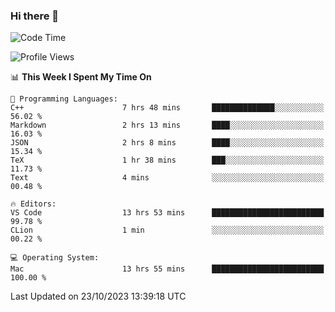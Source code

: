 ### Hi there 👋

<!--START_SECTION:waka-->
![Code Time](http://img.shields.io/badge/Code%20Time-52%20hrs%2049%20mins-blue)

![Profile Views](http://img.shields.io/badge/Profile%20Views-59-blue)

📊 **This Week I Spent My Time On** 

```text
💬 Programming Languages: 
C++                      7 hrs 48 mins       ██████████████░░░░░░░░░░░   56.02 % 
Markdown                 2 hrs 13 mins       ████░░░░░░░░░░░░░░░░░░░░░   16.03 % 
JSON                     2 hrs 8 mins        ████░░░░░░░░░░░░░░░░░░░░░   15.34 % 
TeX                      1 hr 38 mins        ███░░░░░░░░░░░░░░░░░░░░░░   11.73 % 
Text                     4 mins              ░░░░░░░░░░░░░░░░░░░░░░░░░   00.48 % 

🔥 Editors: 
VS Code                  13 hrs 53 mins      █████████████████████████   99.78 % 
CLion                    1 min               ░░░░░░░░░░░░░░░░░░░░░░░░░   00.22 % 

💻 Operating System: 
Mac                      13 hrs 55 mins      █████████████████████████   100.00 % 
```


 Last Updated on 23/10/2023 13:39:18 UTC
<!--END_SECTION:waka-->

<!--
**JackeyHua-SJTU/JackeyHua-SJTU** is a ✨ _special_ ✨ repository because its `README.md` (this file) appears on your GitHub profile.

Here are some ideas to get you started:

- 🔭 I’m currently working on ...
- 🌱 I’m currently learning ...
- 👯 I’m looking to collaborate on ...
- 🤔 I’m looking for help with ...
- 💬 Ask me about ...
- 📫 How to reach me: ...
- 😄 Pronouns: ...
- ⚡ Fun fact: ...
-->
